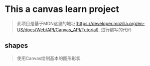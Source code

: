 # This a canvas learn project

> 此项目是基于MDN这里的地址[https://developer.mozilla.org/en-US/docs/Web/API/Canvas_API/Tutorial],
进行编写的代码

## shapes
> 使用Canvas绘制基本的图形形状

